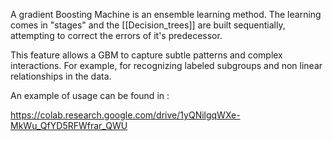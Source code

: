 A gradient Boosting Machine is an ensemble learning method. The learning comes in "stages" and the [[Decision_trees]] are built sequentially, attempting to correct the errors of it's predecessor.

This feature allows a GBM to capture subtle patterns and complex interactions. For example, for recognizing labeled subgroups and non linear relationships in the data.

An example of usage can be found in :

https://colab.research.google.com/drive/1yQNilgqWXe-MkWu_QfYD5RFWfrar_QWU


